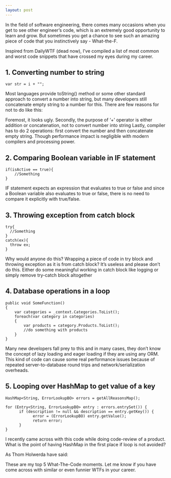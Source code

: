 ```yaml
---
layout: post
---
```

In the field of software engineering, there comes many occasions when you get to see other engineer’s code, which is an extremely good opportunity to learn and grow. But sometimes you get a chance to see such an amazing piece of code that you instinctively say - What-the-F.

Inspired from DailyWTF (dead now), I’ve compiled a list of most common and worst code snippets that have crossed my eyes during my career.

## 1. Converting number to string
```
var str = i + "";
```
Most languages provide toString() method or some other standard approach to convert a number into string, but many developers still concatenate empty string to a number for this. There are few reasons for not to do like this:

Foremost, it looks ugly.
Secondly, the purpose of ‘+’ operator is either addition or concatenation, not to convert number into string
Lastly, compiler has to do 2 operations: first convert the number and then concatenate empty string. Though performance impact is negligible with modern compilers and processing power.

## 2. Comparing Boolean variable in IF statement
```
if(isActive == true){
    //Something
}
```
IF statement expects an expression that evaluates to true or false and since a Boolean variable also evaluates to true or false, there is no need to compare it explicitly with true/false.

## 3. Throwing exception from catch block
```
try{
  //Something
}
catch(ex){
  throw ex;
}
```
Why would anyone do this? Wrapping a piece of code in try block and throwing exception as it is from catch block? It’s useless and please don’t do this. Either do some meaningful working in catch block like logging or simply remove try-catch block altogether

## 4. Database operations in a loop
```
public void SomeFunction()
{
    var categories = _context.Categories.ToList();
    foreach(var category in categories)
    {
        var products = category.Products.ToList();
        //do something with products
    }
}
```
Many new developers fall prey to this and in many cases, they don’t know the concept of lazy loading and eager loading if they are using any ORM. This kind of code can cause some real performance issues because of repeated server-to-database round trips and network/serialization overheads.

## 5. Looping over HashMap to get value of a key
```
HashMap<String, ErrorLookupBO> errors = getAllReasonsMap();

for (Entry<String, ErrorLookupBO> entry : errors.entrySet()) {
      if (description != null && description == entry.getKey()) {
            error = (ErrorLookupBO) entry.getValue();
            return error;
      }
}
```
I recently came across with this code while doing code-review of a product. What is the point of having HashMap in the first place if loop is not avoided?

As Thom Holwerda have said:


These are my top 5 What-The-Code moments. Let me know if you have come across with similar or even funnier WTFs in your career.

